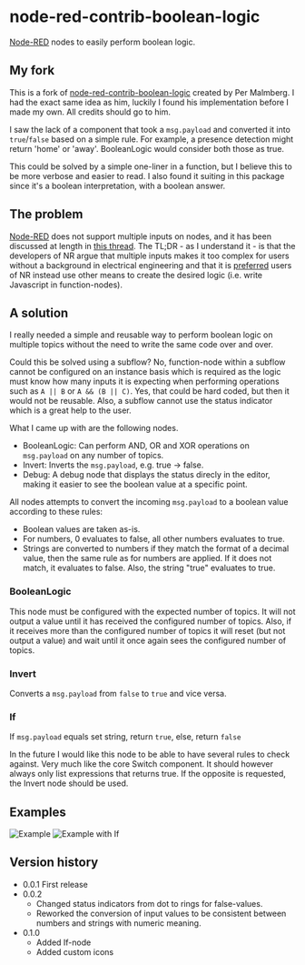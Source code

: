 # node-red-contrib-boolean-logic
[Node-RED](http://nodered.org/) nodes to easily perform boolean logic.

## My fork
This is a fork of [node-red-contrib-boolean-logic](https://github.com/PerMalmberg/node-red-contrib-boolean-logic) created by Per Malmberg. I had the exact same idea as him, luckily I found his implementation before I made my own. All credits should go to him.

I saw the lack of a component that took a ```msg.payload``` and converted it into ```true```/```false``` based on a simple rule. For example, a presence detection might return 'home' or 'away'. BooleanLogic would consider both those as true.

This could be solved by a simple one-liner in a function, but I believe this to be more verbose and easier to read. I also found it suiting in this package since it's a boolean interpretation, with a boolean answer.

## The problem
[Node-RED](http://nodered.org/) does not support multiple inputs on nodes, and it has been discussed at length in [this thread](https://groups.google.com/forum/#!searchin/node-red/multiple$20inputs%7Csort:relevance/node-red/Q0YLQYCUJ_E/JVNjznmx2e8J). The TL;DR - as I understand it - is that the developers of NR argue that multiple inputs makes it too complex for users without a background in electrical engineering and that it is [preferred](https://groups.google.com/d/msg/node-red/Q0YLQYCUJ_E/DTxHFcVfAwAJ) users of NR instead use other means to create the desired logic (i.e. write Javascript in function-nodes).

## A solution
I really needed a simple and reusable way to perform boolean logic on multiple topics without the need to write the same code over and over.

Could this be solved using a subflow? No, function-node within a subflow cannot be configured on an instance basis which is required as the logic must know how many inputs it is expecting when performing operations such as ```A || B``` or ```A && (B || C)```. Yes, that could be hard coded, but then it would not be reusable. Also, a subflow cannot use the status indicator which is a great help to the user.

What I came up with are the following nodes.
* BooleanLogic: Can perform AND, OR and XOR operations on ```msg.payload``` on any number of topics.
* Invert: Inverts the ```msg.payload```, e.g. true -> false.
* Debug: A debug node that displays the status direcly in the editor, making it easier to see the boolean value at a specific point.

All nodes attempts to convert the incoming ```msg.payload``` to a boolean value according to these rules:
* Boolean values are taken as-is.
* For numbers, 0 evaluates to false, all other numbers evaluates to true.
* Strings are converted to numbers if they match the format of a decimal value, then the same rule as for numbers are applied. If it does not match, it evaluates to false. Also, the string "true" evaluates to true.

### BooleanLogic
This node must be configured with the expected number of topics. It will not output a value until it has received the configured number of topics. Also, if it receives more than the configured number of topics it will reset (but not output a value) and wait until it once again sees the configured number of topics.

### Invert
Converts a ```msg.payload``` from ```false``` to ```true``` and vice versa.

### If
If ```msg.payload``` equals set string, return ```true```, else, return ```false```

In the future I would like this node to be able to have several rules to check against. Very much like the core Switch component. It should however always only list expressions that returns true. If the opposite is requested, the Invert node should be used.

## Examples
![Example](http://i.imgur.com/m2s6JRl.png)
![Example with If](https://i.imgur.com/QWMFp59.png)

## Version history
* 0.0.1	First release
* 0.0.2
  * Changed status indicators from dot to rings for false-values.
  * Reworked the conversion of input values to be consistent between numbers and strings with numeric meaning.
* 0.1.0
  * Added If-node
  * Added custom icons

